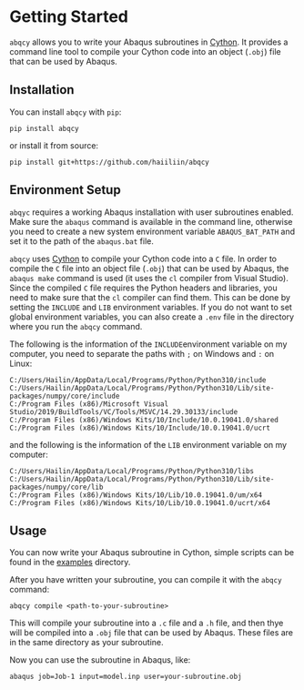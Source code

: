 # Getting Started

`abqcy` allows you to write your Abaqus subroutines in [Cython](https://cython.org/).
It provides a command line tool to compile your Cython code into an object (`.obj`) file that can be used by Abaqus.

## Installation

You can install `abqcy` with `pip`:
```shell
pip install abqcy
```
or install it from source:
```shell
pip install git+https://github.com/haiiliin/abqcy
```

## Environment Setup

`abqyc` requires a working Abaqus installation with user subroutines enabled.
Make sure the `abaqus` command is available in the command line, otherwise you need to create a new system environment
variable `ABAQUS_BAT_PATH` and set it to the path of the `abaqus.bat` file.

`abqcy` uses [Cython](https://cython.org/) to compile your Cython code into a `C` file.
In order to compile the `C` file into an object file (`.obj`) that can be used by Abaqus, the `abaqus make` command
is used (it uses the `cl` compiler from Visual Studio). Since the compiled `C` file requires the Python headers and
libraries, you need to make sure that the `cl` compiler can find them. This can be done by setting the `INCLUDE` and
`LIB` environment variables. If you do not want to set
global environment variables, you can also create a `.env` file in the directory where you run the `abqcy` command.

The following is the information of the `INCLUDE`environment variable on my computer, you need to separate
the paths with `;` on Windows and `:` on Linux:
```shell
C:/Users/Hailin/AppData/Local/Programs/Python/Python310/include
C:/Users/Hailin/AppData/Local/Programs/Python/Python310/Lib/site-packages/numpy/core/include
C:/Program Files (x86)/Microsoft Visual Studio/2019/BuildTools/VC/Tools/MSVC/14.29.30133/include
C:/Program Files (x86)/Windows Kits/10/Include/10.0.19041.0/shared
C:/Program Files (x86)/Windows Kits/10/Include/10.0.19041.0/ucrt
```
and the following is the information of the `LIB` environment variable on my computer:
```shell
C:/Users/Hailin/AppData/Local/Programs/Python/Python310/libs
C:/Users/Hailin/AppData/Local/Programs/Python/Python310/Lib/site-packages/numpy/core/lib
C:/Program Files (x86)/Windows Kits/10/Lib/10.0.19041.0/um/x64
C:/Program Files (x86)/Windows Kits/10/Lib/10.0.19041.0/ucrt/x64
```

## Usage

You can now write your Abaqus subroutine in Cython, simple scripts can be found in the
[examples](https://github.com/haiiliin/abqcy/tree/main/examples) directory.

After you have written your subroutine, you can compile it with the `abqcy` command:
```shell
abqcy compile <path-to-your-subroutine>
```
This will compile your subroutine into a `.c` file and a `.h` file, and then thye will be compiled into a `.obj` file
that can be used by Abaqus. These files are in the same directory as your subroutine.

Now you can use the subroutine in Abaqus, like:
```shell
abaqus job=Job-1 input=model.inp user=your-subroutine.obj
```
